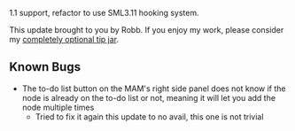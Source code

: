 1.1 support, refactor to use SML3.11 hooking system.




This update brought to you by Robb.
If you enjoy my work, please consider my [completely optional tip jar](https://ko-fi.com/robb4).

## Known Bugs

- The to-do list button on the MAM's right side panel does not know if the node is already on the to-do list or not, meaning it will let you add the node multiple times
  - Tried to fix it again this update to no avail, this one is not trivial
